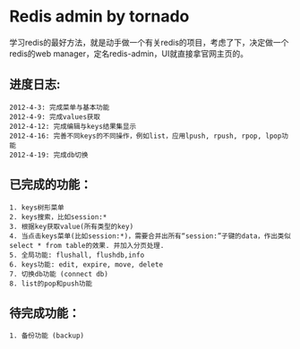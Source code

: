 Redis admin by tornado
============

学习redis的最好方法，就是动手做一个有关redis的项目，考虑了下，决定做一个redis的web manager，定名redis-admin，UI就直接拿官网主页的。

进度日志:
-----------
    2012-4-3: 完成菜单与基本功能
    2012-4-9: 完成values获取
    2012-4-12: 完成编辑与keys结果集显示
    2012-4-16: 完善不同keys的不同操作，例如list，应用lpush, rpush, rpop, lpop功能
    2012-4-19: 完成db切换


已完成的功能：
-------

    1. keys树形菜单
    2. keys搜索，比如session:*
    3. 根据key获取value(所有类型的key)
    4. 当点击keys菜单(比如session:*)，需要合并出所有“session:”子键的data，作出类似select * from table的效果. 并加入分页处理.
    5. 全局功能: flushall, flushdb,info
    6. keys功能: edit, expire, move, delete
    7. 切换db功能 (connect db)
    8. list的pop和push功能


待完成功能：
--------
    1. 备份功能 (backup)


